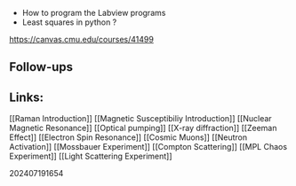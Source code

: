 - How to program the Labview programs
- Least squares in python ?


https://canvas.cmu.edu/courses/41499


## Follow-ups


## Links: 
[[Raman Introduction]]
[[Magnetic Susceptibiliy Introduction]]
[[Nuclear Magnetic Resonance]]
[[Optical pumping]]
[[X-ray diffraction]]
[[Zeeman Effect]] 
[[Electron Spin Resonance]]
[[Cosmic Muons]]
[[Neutron Activation]]
[[Mossbauer Experiment]]
[[Compton Scattering]]
[[MPL Chaos Experiment]]
[[Light Scattering Experiment]]




202407191654
